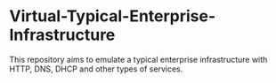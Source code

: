 # Virtual-Typical-Enterprise-Infrastructure
This repository aims to emulate a typical enterprise infrastructure with HTTP, DNS, DHCP and other types of services.
